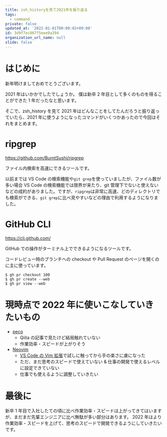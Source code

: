 ```yaml
---
title: zsh_historyを見て2021年を振り返る
tags:
  - command
private: false
updated_at: '2022-01-01T00:00:02+09:00'
id: 3d9f7ec867f5eee9a394
organization_url_name: null
slide: false
---
```

# はじめに

新年明けましておめでとうございます。

2021 年はいかかでしたでしょうか。
僕は新卒 2 年目として多くのものを得ることができた 1 年だったなと思います。

そこで、zsh_history を見て 2021 年はどんなことをしてたんだろうと振り返っていたら、2021 年に使うようになったコマンドがいくつかあったので今回はそれをまとめます。

# ripgrep

https://github.com/BurntSushi/ripgrep

ファイル内検索を高速にできるツールです。

以前までは VS Code の検索機能や`git grep`を使っていましたが、ファイル数が多い場合 VS Code の検索機能では限界が来たり、git 管理下でないと使えないなどの成約がありました。ですが、`ripgrep`は非常に高速、どのディレクトリでも検索ができる、`git grep`に比べ見やすいなどの理由で利用するようになりました。

# GitHub CLI

https://cli.github.com/

GitHub での操作がターミナル上でできるようになるツールです。

コードレビュー時のブランチへの checkout や Pull Request のページを開くのに主に使っています。

```
$ gh pr checkout 100
$ gh pr create --web
$ gh pr view --web
```

# 現時点で 2022 年に使いこなしていきたいもの

- [peco](https://github.com/peco/peco)
  - Qiita の記事で見たけど結局触れていない
  - 作業効率・スピードが上がりそう
- [Neovim](https://neovim.io/)
  - [VS Code の Vim 拡張](https://marketplace.visualstudio.com/items?itemName=vscodevim.vim)で試しに触ってから手の楽さに虜になった
  - ただ、まだ思考のスピードで使えていない & 仕事の開発で使えるレベルに設定できていない
  - 仕事でも使えるように調整していきたい

# 最後に

新卒 1 年目で入社したての頃に比べ作業効率・スピードは上がってきてはいますが、まだまだ先輩エンジニアに比べ無駄が多い部分はあります。
2022 年はより作業効率・スピードを上げて、思考のスピードで開発できるようにしていきたいです。
